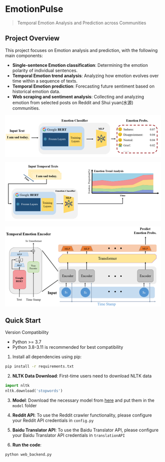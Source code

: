 # EmotionPulse

> Temporal Emotion Analysis and Prediction across Communities

## Project Overview
This project focuses on Emotion analysis and prediction, with the following main components:
- **Single-sentence Emotion classification**: Determining the emotion polarity of individual sentences.
- **Temporal Emotion trend analysis**: Analyzing how emotion evolves over time within a sequence of texts.
- **Temporal Emotion prediction**: Forecasting future sentiment based on historical emotion data.
- **Web scraping and sentiment analysis**: Collecting and analyzing emotion from selected posts on Reddit and Shui yuan(水源) communities.

![network1](img\network1.png)

![network2](img\network2.png)

![network3](img\network3.png)


## Quick Start
Version Compatibility

- Python >= 3.7
- Python 3.8-3.11 is recommended for best compatibility 

1. Install all dependencies using pip:
```bash
pip install -r requirements.txt
```

2. **NLTK Data Download**: First-time users need to download NLTK data
```python
import nltk
nltk.download('stopwords')
```

3. **Model**: Download the necessary model from [here](https://pan.sjtu.edu.cn/web/share/18801724bfc11ef663aa64ac61102485) and put them in the `model` folder

4. **Reddit API**: To use the Reddit crawler functionality, please configure your Reddit API credentials in `config.py`

5. **Baidu Translator API**: To use the Baidu Translator API, please configure your Baidu Translator API credentials in `translationAPI`

6. **Run the code**:
```bash
python web_backend.py
```



